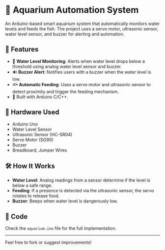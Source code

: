 # 🐠 Aquarium Automation System

An Arduino-based smart aquarium system that automatically monitors water levels and feeds the fish. The project uses a servo motor, ultrasonic sensor, water level sensor, and buzzer for alerting and automation.

## 📌 Features

- 📏 **Water Level Monitoring**: Alerts when water level drops below a threshold using analog water level sensor and buzzer.
- 🔊 **Buzzer Alert**: Notifies users with a buzzer when the water level is low.
- 🐟 **Automatic Feeding**: Uses a servo motor and ultrasonic sensor to detect proximity and trigger the feeding mechanism.
- 🧠 Built with Arduino C/C++.

## 🧰 Hardware Used

- Arduino Uno
- Water Level Sensor
- Ultrasonic Sensor (HC-SR04)
- Servo Motor (SG90)
- Buzzer
- Breadboard, Jumper Wires

## 🛠️ How It Works

- **Water Level**: Analog readings from a sensor determine if the level is below a safe range.
- **Feeding**: If a presence is detected via the ultrasonic sensor, the servo rotates to release food.
- **Buzzer**: Beeps when water level is dangerously low.

## 🧪 Code

Check the `aquarium.ino` file for the full implementation.

---

Feel free to fork or suggest improvements!
